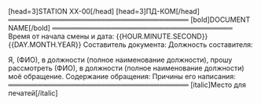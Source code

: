 [head=3]STATION XX-00[/head]
[head=3]ПД-КОМ[/head]
═════════════════════════════════════
[bold]DOCUMENT NAME[/bold]
═════════════════════════════════════
Время от начала смены и дата: {{HOUR.MINUTE.SECOND}} {{DAY.MONTH.YEAR}}
Составитель документа:
Должность составителя:

Я, (ФИО), в должности (полное наименование должности), прошу рассмотреть (ФИО), в должности (полное наименование должности) моё обращение.
Содержание обращения:
Причины его написания:
═════════════════════════════════════
[italic]Место для печатей[/italic]
